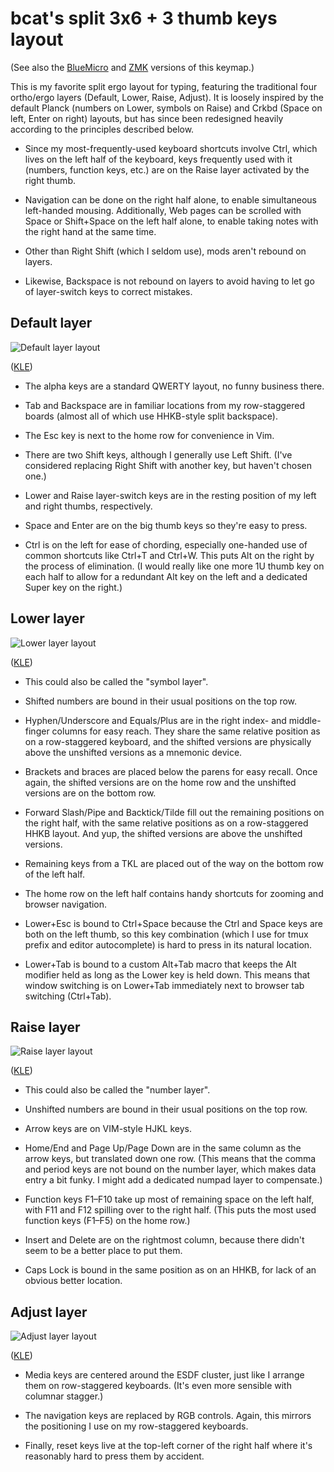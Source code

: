 # bcat's split 3x6 + 3 thumb keys layout

(See also the
[BlueMicro](https://github.com/jpconstantineau/BlueMicro_BLE/tree/master/firmware/keyboards/crkbd/keymaps/bcat)
and [ZMK](https://github.com/bcat/zmk-config/blob/master/config/corne.keymap)
versions of this keymap.)

This is my favorite split ergo layout for typing, featuring the traditional four
ortho/ergo layers (Default, Lower, Raise, Adjust). It is loosely inspired by the
default Planck (numbers on Lower, symbols on Raise) and Crkbd (Space on left,
Enter on right) layouts, but has since been redesigned heavily according to the
principles described below.

* Since my most-frequently-used keyboard shortcuts involve Ctrl, which lives on
  the left half of the keyboard, keys frequently used with it (numbers, function
  keys, etc.) are on the Raise layer activated by the right thumb.

* Navigation can be done on the right half alone, to enable simultaneous
  left-handed mousing. Additionally, Web pages can be scrolled with Space or
  Shift+Space on the left half alone, to enable taking notes with the right hand
  at the same time.

* Other than Right Shift (which I seldom use), mods aren't rebound on layers.

* Likewise, Backspace is not rebound on layers to avoid having to let go of
  layer-switch keys to correct mistakes.

## Default layer

![Default layer layout](https://i.imgur.com/g5N7g8D.png)

([KLE](http://www.keyboard-layout-editor.com/#/gists/08d9827d916662a9414f48805aa895a5))

* The alpha keys are a standard QWERTY layout, no funny business there.

* Tab and Backspace are in familiar locations from my row-staggered boards
  (almost all of which use HHKB-style split backspace).

* The Esc key is next to the home row for convenience in Vim.

* There are two Shift keys, although I generally use Left Shift. (I've
  considered replacing Right Shift with another key, but haven't chosen one.)

* Lower and Raise layer-switch keys are in the resting position of my left and
  right thumbs, respectively.

* Space and Enter are on the big thumb keys so they're easy to press.

* Ctrl is on the left for ease of chording, especially one-handed use of common
  shortcuts like Ctrl+T and Ctrl+W. This puts Alt on the right by the process of
  elimination. (I would really like one more 1U thumb key on each half to allow
  for a redundant Alt key on the left and a dedicated Super key on the right.)

## Lower layer

![Lower layer layout](https://i.imgur.com/vaIc9JY.png)

([KLE](http://www.keyboard-layout-editor.com/#/gists/c3fba5eaa2cd70fdfbdbc0f9e34d3bc0))

* This could also be called the "symbol layer".

* Shifted numbers are bound in their usual positions on the top row.

* Hyphen/Underscore and Equals/Plus are in the right index- and middle-finger
  columns for easy reach. They share the same relative position as on a
  row-staggered keyboard, and the shifted versions are physically above the
  unshifted versions as a mnemonic device.

* Brackets and braces are placed below the parens for easy recall. Once again,
  the shifted versions are on the home row and the unshifted versions are on the
  bottom row.

* Forward Slash/Pipe and Backtick/Tilde fill out the remaining positions on the
  right half, with the same relative positions as on a row-staggered HHKB
  layout. And yup, the shifted versions are above the unshifted versions.

* Remaining keys from a TKL are placed out of the way on the bottom row of the
  left half.

* The home row on the left half contains handy shortcuts for zooming and browser
  navigation.

* Lower+Esc is bound to Ctrl+Space because the Ctrl and Space keys are both on
  the left thumb, so this key combination (which I use for tmux prefix and
  editor autocomplete) is hard to press in its natural location.

* Lower+Tab is bound to a custom Alt+Tab macro that keeps the Alt modifier held
  as long as the Lower key is held down. This means that window switching is on
  Lower+Tab immediately next to browser tab switching (Ctrl+Tab).

## Raise layer

![Raise layer layout](https://i.imgur.com/VNEiV9A.png)

([KLE](http://www.keyboard-layout-editor.com/#/gists/08b44355d4ca85d294bad9e2821f91d7))

* This could also be called the "number layer".

* Unshifted numbers are bound in their usual positions on the top row.

* Arrow keys are on VIM-style HJKL keys.

* Home/End and Page Up/Page Down are in the same column as the arrow keys, but
  translated down one row. (This means that the comma and period keys are not
  bound on the number layer, which makes data entry a bit funky. I might add a
  dedicated numpad layer to compensate.)

* Function keys F1–F10 take up most of remaining space on the left half, with
  F11 and F12 spilling over to the right half. (This puts the most used function
  keys (F1–F5) on the home row.)

* Insert and Delete are on the rightmost column, because there didn't seem to be
  a better place to put them.

* Caps Lock is bound in the same position as on an HHKB, for lack of an obvious
  better location.

## Adjust layer

![Adjust layer layout](https://i.imgur.com/Q4rN6cQ.png)

([KLE](http://www.keyboard-layout-editor.com/#/gists/77e7572e077b36a23eb2086017e16fee))

* Media keys are centered around the ESDF cluster, just like I arrange them on
  row-staggered keyboards. (It's even more sensible with columnar stagger.)

* The navigation keys are replaced by RGB controls. Again, this mirrors the
  positioning I use on my row-staggered keyboards.

* Finally, reset keys live at the top-left corner of the right half where it's
  reasonably hard to press them by accident.
